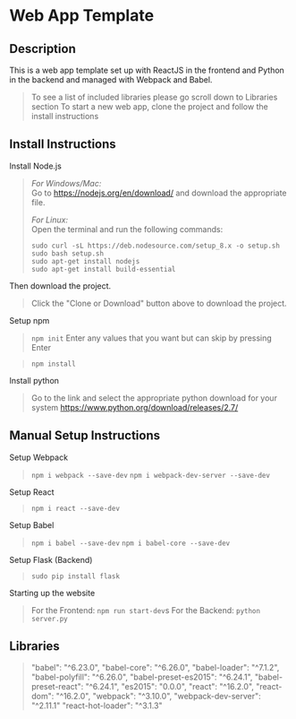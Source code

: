 # Web App Template

## Description
This is a web app template set up with ReactJS in the frontend and Python in the backend and managed with Webpack and Babel.
> To see a list of included libraries please go scroll down to Libraries section
To start a new web app, clone the project and follow the install instructions

## Install Instructions

Install Node.js

> *For Windows/Mac:* <br>
> Go to https://nodejs.org/en/download/ and download the appropriate file.
>
> *For Linux:* <br>
> Open the terminal and run the following commands:
>
> `sudo curl -sL https://deb.nodesource.com/setup_8.x -o setup.sh`<br>
> `sudo bash setup.sh`<br>
> `sudo apt-get install nodejs`<br>
> `sudo apt-get install build-essential`<br>

Then download the project.

> Click the "Clone or Download" button above to download the project.

Setup npm

> `npm init`
> Enter any values that you want but can skip by pressing Enter

> `npm install`

Install python

> Go to the link and select the appropriate python download for your system
> https://www.python.org/download/releases/2.7/

## Manual Setup Instructions

Setup Webpack

> `npm i webpack --save-dev`
> `npm i webpack-dev-server --save-dev`

Setup React

> `npm i react --save-dev`

Setup Babel

> `npm i babel --save-dev`
> `npm i babel-core --save-dev`


Setup Flask (Backend)

> `sudo pip install flask`

Starting up the website

> For the Frontend: `npm run start-dev`s
> For the Backend: `python server.py`

## Libraries

> "babel": "^6.23.0",
> "babel-core": "^6.26.0",
> "babel-loader": "^7.1.2",
> "babel-polyfill": "^6.26.0",
> "babel-preset-es2015": "^6.24.1",
> "babel-preset-react": "^6.24.1",
> "es2015": "0.0.0",
> "react": "^16.2.0",
> "react-dom": "^16.2.0",
> "webpack": "^3.10.0",
> "webpack-dev-server": "^2.11.1"
> "react-hot-loader": "^3.1.3"

